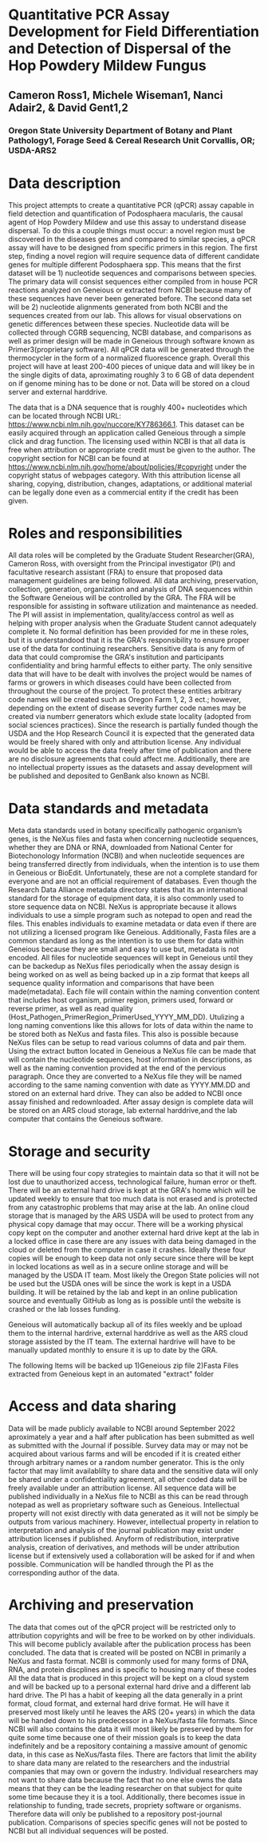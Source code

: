 # Quantitative PCR Assay Development for Field Differentiation and Detection of Dispersal of the Hop Powdery Mildew Fungus
## Cameron Ross1, Michele Wiseman1, Nanci Adair2, & David Gent1,2 
### Oregon State University Department of Botany and Plant Pathology1, Forage Seed & Cereal Research Unit Corvallis, OR; USDA-ARS2

# Data description

This project attempts to create a quantitative PCR (qPCR) assay capable in field detection and quantification of Podosphaera macularis, the causal agent of Hop Powdery Mildew and use this assay to understand disease dispersal. To do this a couple things must occur: a novel region must be discovered in the diseases genes and compared to similar species, a qPCR assay will have to be designed from specific primers in this region. The first step, finding a novel region will require sequence data of different candidate genes for multiple different Podosphaera spp. This means that the first dataset will be 1) nucleotide sequences and comparisons between species. The primary data will consist sequences either compiled from in house PCR reactions analyzed on Geneious or extracted from NCBI because many of these sequences have never been generated before. The second data set will be 2) nucleotide alignments generated from both NCBI and the sequences created from our lab. This allows for visual observations on genetic differences between these species. Nucleotide data will be collected through CGRB sequencing, NCBI database, and comparisons as well as primer design will be made in Geneious through software known as Primer3(proprietary software). All qPCR data will be generated through the thermocycler in the form of a normalized fluorescence graph.  Overall this project will have at least 200-400 pieces of unique data and will likey be in the single digits of data, aproximating roughly 3 to 6 GB of data dependent on if genome mining has to be done or not. Data will be stored on a cloud server and external harddrive.

The data that is a DNA sequence that is roughly 400+ nucleotides which can be located through NCBI URL: https://www.ncbi.nlm.nih.gov/nuccore/KY786366.1. This dataset can be easily acquired through an application called Geneious through a simple click and drag function.  The licensing used within NCBI is that all data is free when attribution or appropriate credit must be given to the author. The copyright section for NCBI can be found at https://www.ncbi.nlm.nih.gov/home/about/policies/#copyright under the copyright status of webpages category. With this attribution license all sharing, copying, distribution, changes, adaptations, or additional material can be legally done even as a commercial entity if the credit has been given.

# Roles and responsibilities


All data roles will be completed by the Graduate Student Researcher(GRA), Cameron Ross, with oversight from the Principal investigator (PI) and facultative research assistant (FRA) to ensure that proposed data management guidelines are being followed. All data archiving, preservation, collection, generation, organization and analysis of DNA sequences within the Software Geneious will be controlled by the GRA. The FRA will be responsible for assisting in software utilization and maintenance as needed. The PI will assist in implementation, quality/access control as well as helping with proper analysis when the Graduate Student cannot adequately complete it. No formal definition has been provided for me in these roles, but it is understandood that it is the GRA's responsibility to ensure proper use of the data for continuing researchers. Sensitive data is any form of data that could compromise the GRA's institution and participants confidentiality and bring harmful effects to either party. The only sensitive data that will have to be dealt with involves the project would be names of farms or growers in which diseases could have been collected from throughout the course of the project. To protect these entities arbitrary code names will be created such as Oregon Farm 1, 2, 3 ect.; however, depending on the extent of disease severity further code names may be created via numberr generators which exlude state locality (adopted from social sciences practices). Since the research is partially funded though the USDA and the Hop Research Council it is expected that the generated data would be freely shared with only and attribution license. Any individual would be able to access the data freely after time of publication and there are no disclosure agreements that could affect me. Additionally, there are no intellectual property issues as the datasets and assay development will be published and deposited to GenBank also known as NCBI.

# Data standards and metadata

Meta data standards used in botany specifically pathogenic organism’s genes, is the NeXus files and fasta when concerning nucleotide sequences, whether they are DNA or RNA, downloaded from National Center for Biotechonology Information (NCBI) and when nucleotide sequences are being transferred directly from individuals, when the intention is to use them in Geneious or BioEdit. Unfortunately, these are not a complete standard for everyone and are not an official requirement of databases. Even though the Research Data Alliance metadata directory states that its an international standard for the storage of equipment data, it is also commonly used to store sequence data on NCBI. NeXus is appropriate because it allows individuals to use a simple program such as notepad to open and read the files. This enables individuals to examine metadata or data even if there are not utilizing a licensed program like Geneious. Additionally, Fasta files are a common standard as long as the intention is to use them for data within Geneious because they are small and easy to use but, metadata is not encoded. All files for nucleotide sequences will kept in Geneious until they can be backedup as NeXus files periodically when the assay design is being worked on as well as being backed up in a zip format that keeps all sequence quality information and comparisons that have been made(metadata). Each file will contain within the naming convention content that includes host organism, primer region, primers used, forward or reverse primer, as well as read quality (Host_Pathogen_PrimerRegion_PrimerUsed_YYYY_MM_DD). Utulizing a long naming conventions like this allows for lots of data within the name to be stored both as NeXus and fasta files. This also is possible because NeXus files can be setup to read various columns of data and pair them.  Using the extract button located in Geneious a NeXus file can be made that will contain the nucleotide sequences, host information in descriptions, as well as the naming convention provided at the end of the pervious paragraph. Once they are converted to a NeXus file they will be named according to the same naming convention with date as YYYY.MM.DD and stored on an external hard drive. They can also be added to NCBI once assay finished and redownloaded. After assay design is complete data will be stored on an ARS cloud storage, lab external harddrive,and the lab computer that contains the Geneious software.

# Storage and security

There will be using four copy strategies to maintain data so that it will not be lost due to unauthorized access, technological failure, human error or theft. There will be an external hard drive is kept at the GRA's home which will be updated weekly to ensure that too much data is not erased and is protected from any catastrophic problems that may arise at the lab. An online cloud storage that is managed by the ARS USDA will be used to protect from any physical copy damage that may occur. There will be a working physical copy kept on the computer and another external hard drive kept at the lab in a locked office in case there are any issues with data being damaged in the cloud or deleted from the computer in case it crashes. Ideally these four copies will be enough to keep data not only secure since there will be kept in locked locations as well as in a secure online storage and will be managed by the USDA IT team. Most likely the Oregon State policies will not be used but the USDA ones will be since the work is kept in a USDA building. It will be retained by the lab and kept in an online publication source and eventually GitHub as long as is possible until the website is crashed or the lab losses funding. 

Geneious will automatically backup all of its files weekly and be upload them to the internal hardrive, external harddrive as well as the ARS cloud storage assisted by the IT team. The external hardrive will  have to be manually updated monthly to ensure it is up to date by the GRA.

The following Items will be backed up
1)Geneious zip file
2)Fasta Files extracted from Geneious kept in an automated "extract" folder

# Access and data sharing

Data will be made publicly available to NCBI around September 2022 aproximately a year and a half after publication has been submitted as well as submitted with the Journal if possible. Survey data may or may not be acquired about various farms and will be encoded if it is created either through arbitrary names or a random number generator. This is the only factor that may limit availablilty to share data and the sensitive data will only be shared under a confidentiality agreement, all other coded data will be freely available under an attribution license. All sequence data will be published individually in a NeXus file to NCBI as this can be read through notepad as well as proprietary software such as Geneious. Intellectual property will not exist directly with data generated as it will not be simply be outputs from various machinery. However, intellectual property in relation to interpretation and analysis of the journal publication may exist under attribution licenses if published. Anyform of redistribution, interprative analysis, creation of derivatives, and methods will be under attribution license but if extensively used a collaboration will be asked for if and when possible. Communication will be handled through the PI as the corresponding author of the data.
 
# Archiving and preservation

The data that comes out of the qPCR project will be restricted only to attribution copyrights and will be free to be worked on by other individuals. This will become publicly available after the publication process has been concluded. The data that is created will be posted on NCBI in primarily a NeXus and fasta format. NCBI is commonly used for many forms of DNA, RNA, and protein discplines and is specific to housing many of these codes All the data that is produced in this project will be kept on a cloud system and will be backed up to a personal external hard drive and a different lab hard drive. The PI has a habit of keeping all the data generally in a print format, cloud format, and external hard drive format. He will have it preserved most likely until he leaves the ARS (20+ years) in which the data will be handed down to his predecessor in a NeXus/fasta file formats. Since NCBI will also contains the data it will most likely be preserved by them for quite some time because one of their mission goals is to keep the data indefinitely and be a repository containing a massive amount of genomic data, in this case as NeXus/fasta files. There are factors that limit the ability to share data many are related to the researchers and the industrial companies that may own or govern the industry. Individual researchers may not want to share data because the fact that no one else owns the data means that they can be the leading researcher on that subject for quite some time because they it is a tool. Additionally, there becomes issue in relationship to funding, trade secrets, propriety software or organisms. Therefore data will only be published to a repository post-journal publication. Comparisons of species specific genes will not be posted to NCBI but all individual sequences will be posted.

